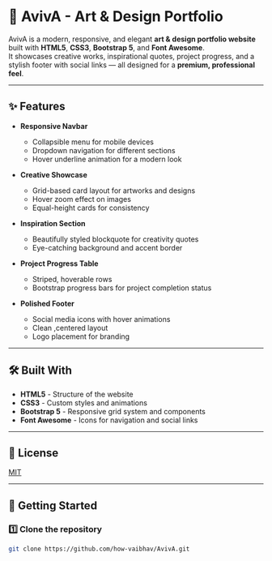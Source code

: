 # 🎨 AvivA - Art & Design Portfolio

AvivA is a modern, responsive, and elegant **art & design portfolio website** built with **HTML5**, **CSS3**, **Bootstrap 5**, and **Font Awesome**.  
It showcases creative works, inspirational quotes, project progress, and a stylish footer with social links — all designed for a **premium, professional feel**.

---

## ✨ Features

- **Responsive Navbar**
  - Collapsible menu for mobile devices
  - Dropdown navigation for different sections
  - Hover underline animation for a modern look

- **Creative Showcase**
  - Grid-based card layout for artworks and designs
  - Hover zoom effect on images
  - Equal-height cards for consistency

- **Inspiration Section**
  - Beautifully styled blockquote for creativity quotes
  - Eye-catching background and accent border

- **Project Progress Table**
  - Striped, hoverable rows
  - Bootstrap progress bars for project completion status

- **Polished Footer**
  - Social media icons with hover animations
  - Clean ,centered layout
  - Logo placement for branding

---

## 🛠️ Built With

- **HTML5** - Structure of the website
- **CSS3** - Custom styles and animations
- **Bootstrap 5** - Responsive grid system and components
- **Font Awesome** - Icons for navigation and social links

---

## 📜 License


[MIT](https://choosealicense.com/licenses/mit/)

---



## 🚀 Getting Started

### 1️⃣ Clone the repository
```bash
git clone https://github.com/how-vaibhav/AvivA.git


